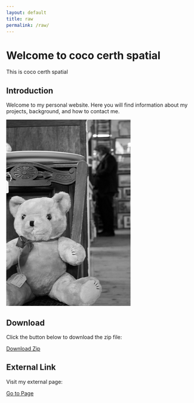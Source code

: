 ```yaml
---
layout: default
title: raw
permalink: /raw/
---
```


# Welcome to coco certh spatial

This is coco certh spatial

## Introduction

Welcome to my personal website. Here you will find information about my projects, background, and how to contact me.

![Profile Picture](/assets/img/COCO_test2015_000000000265.jpg)

<!-- ## Sections

- [About](/about/)
- [Contact](/contact/)
- [Intro](/intro/)
- [Presentation](/presentation/)
- [Projects](/projects/) -->

## Download

Click the button below to download the zip file:

<a href="/assets/download/sample.zip" class="btn">Download Zip</a>

## External Link

Visit my external page:

<a href="https://github.com/GiorgosPapado" class="btn">Go to Page</a>